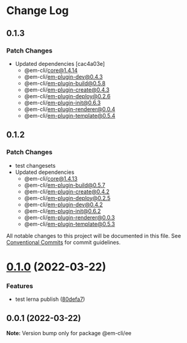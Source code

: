 # Change Log

## 0.1.3

### Patch Changes

- Updated dependencies [cac4a03e]
  - @em-cli/core@1.4.14
  - @em-cli/em-plugin-dev@0.4.3
  - @em-cli/em-plugin-build@0.5.8
  - @em-cli/em-plugin-create@0.4.3
  - @em-cli/em-plugin-deploy@0.2.6
  - @em-cli/em-plugin-init@0.6.3
  - @em-cli/em-plugin-renderer@0.0.4
  - @em-cli/em-plugin-template@0.5.4

## 0.1.2

### Patch Changes

- test changesets
- Updated dependencies
  - @em-cli/core@1.4.13
  - @em-cli/em-plugin-build@0.5.7
  - @em-cli/em-plugin-create@0.4.2
  - @em-cli/em-plugin-deploy@0.2.5
  - @em-cli/em-plugin-dev@0.4.2
  - @em-cli/em-plugin-init@0.6.2
  - @em-cli/em-plugin-renderer@0.0.3
  - @em-cli/em-plugin-template@0.5.3

All notable changes to this project will be documented in this file.
See [Conventional Commits](https://conventionalcommits.org) for commit guidelines.

# [0.1.0](https://github.com/edisonLzy/em-cli/compare/@em-cli/ee@0.0.1...@em-cli/ee@0.1.0) (2022-03-22)

### Features

- test lerna publish ([80defa7](https://github.com/edisonLzy/em-cli/commit/80defa7ffdc7e908621e09f96d03ad853cfc805f))

## 0.0.1 (2022-03-22)

**Note:** Version bump only for package @em-cli/ee
